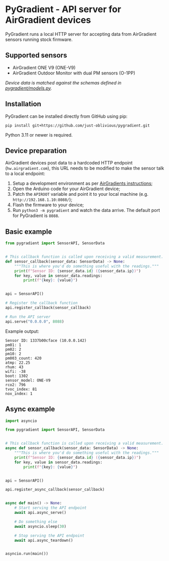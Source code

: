 # PyGradient - API server for AirGradient devices

PyGradient runs a local HTTP server for accepting data from AirGradient sensors running stock firmware.

## Supported sensors

- AirGradient ONE V9 (ONE-V9)
- AirGradient Outdoor Monitor with dual PM sensors (O-1PP)


*Device data is matched against the schemas defined in [pygradient/models.py](./pygradient/models.py).*

## Installation
PyGradient can be installed directly from GitHub using pip:

`pip install git+https://github.com/just-oblivious/pygradient.git`

Python 3.11 or newer is required.

## Device preparation

AirGradient devices post data to a hardcoded HTTP endpoint (`hw.airgradient.com`), this URL needs to be modified to make the sensor talk to a local endpoint:

1. Setup a development environment as per  [AirGradients instructions](https://www.airgradient.com/blog/install-arduino-c3-mini/);
1. Open the Arduino code for your AirGradient device;
1. Patch the `APIROOT` variable and point it to your local machine (e.g. `http://192.168.1.10:8088/`);
1. Flash the firmware to your device;
1. Run `python3 -m pygradient` and watch the data arrive. The default port for PyGradient is `8088`.

## Basic example
```python
from pygradient import SensorAPI, SensorData


# This callback function is called upon receiving a valid measurement.
def sensor_callback(sensor_data: SensorData) -> None:
    """This is where you'd do something useful with the readings."""
    print(f"Sensor ID: {sensor_data.id} ({sensor_data.ip})")
    for key, value in sensor_data.readings:
        print(f"{key}: {value}")


api = SensorAPI()

# Register the callback function
api.register_callback(sensor_callback)

# Run the API server
api.serve("0.0.0.0", 8088)

```

Example output:
```
Sensor ID: 1337b00cface (10.0.0.142)
pm01: 1
pm02: 2
pm10: 2
pm003_count: 420
atmp: 22.25
rhum: 43
wifi: -38
boot: 1302
sensor_model: ONE-V9
rco2: 796
tvoc_index: 81
nox_index: 1
```

## Async example

```python
import asyncio

from pygradient import SensorAPI, SensorData


# This callback function is called upon receiving a valid measurement.
async def sensor_callback(sensor_data: SensorData) -> None:
    """This is where you'd do something useful with the readings."""
    print(f"Sensor ID: {sensor_data.id} ({sensor_data.ip})")
    for key, value in sensor_data.readings:
        print(f"{key}: {value}")


api = SensorAPI()

api.register_async_callback(sensor_callback)


async def main() -> None:
    # Start serving the API endpoint
    await api.async_serve()

    # Do something else
    await asyncio.sleep(30)

    # Stop serving the API endpoint
    await api.async_teardown()


asyncio.run(main())

```
